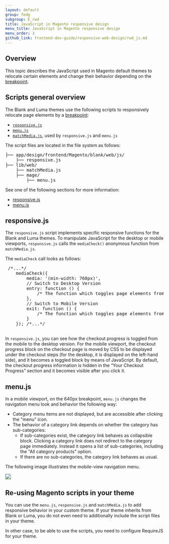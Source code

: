 ```yaml
---
layout: default
group: fedg
subgroup: E_rwd
title: JavaScript in Magento responsive design
menu_title: JavaScript in Magento responsive design
menu_order: 3
github_link: frontend-dev-guide/responsive-web-design/rwd_js.md
---
```


<h2>Overview</h2>

This topic describes the JavaScript used in Magento default themes to relocate certain elements and change their behavior depending on the <a href="{{site.gdeurl}}frontend-dev-guide/responsive-web-design/rwd_overview.html" target="_blank">breakpoint</a>.


<h2>Scripts general overview</h2>

The Blank and Luma themes use the following scripts to responsively relocate page elements by a <a href="{{site.gdeurl}}frontend-dev-guide/responsive-web-design/rwd_overview.html#fedg_rwd_terms" target="_blank">breakpoint</a>:

<ul>
<li><a href="{{site.mage2000url}}app/design/frontend/Magento/blank/web/js/responsive.js" target="_blank"><code>responsive.js</code></a></li>
<li><a href="{{site.mage2000url}}/lib/web/mage/menu.js" target="_blank"><code>menu.js</code></a></li>

<li><a href="https://github.com/paulirish/matchMedia.js/" target="_blank"><code>matchMedia.js</code></a>, used by <code>responsive.js</code> and <code>menu.js</code></li>
</ul>

The script files are located in the file system as follows:
<pre>
├── app/design/frontend/Magento/blank/web/js/
    ├── responsive.js
├── lib/web/
    ├── matchMedia.js
    ├── mage/
	    ├── menu.js
</pre>

See one of the following sections for more information:

*	<a href="#fedg_rwd_js_resp">responsive.js</a>
*	<a href="#fedg_rwd_js_nav">menu.js</a>


<h2 id="fedg_rwd_js_resp">responsive.js</h2>

The <code>responsive.js</code> script implements specific responsive functions for the Blank and Luma themes. To manipulate JavaScript for the desktop or mobile viewports, <code>responsive.js</code> calls the <code>mediaCheck()</code> anonymous function from <code>matchMedia.js</code>.


The <code>mediaCheck</code> call looks as follows:

<pre>
 /*...*/
    mediaCheck({
        media: '(min-width: 768px)',
        // Switch to Desktop Version
        entry: function () {
            /* The function which toggles page elements from desktop to mobile mode is called here */
        },
        // Switch to Mobile Version
        exit: function () {
            /* The function which toggles page elements from mobile to desktop mode is called here*/
        }
    }); /*...*/

</pre>


In <code>responsive.js</code>, you can see how the checkout progress is toggled from the mobile to the desktop version. For the mobile viewport, the checkout progress block on the checkout page is moved by CSS to be displayed under the checkout steps (for the desktop, it is displayed on the left-hand side), and it becomes a toggled block by means of JavaScript. By default, the checkout progress information is hidden in the “Your Checkout Progress” section and it becomes visible after you click it.



<h2 id="fedg_rwd_js_nav">menu.js</h2>


In a mobile viewport, on the 640px breakpoint, <code>menu.js</code> changes the navigation menu look and behavior the following way: 
<ul>
<li>Category menu items are not displayed, but are accessible after clicking the "menu" icon.</li>
<li>The behavior of a category link depends on whether the category has sub-categories:
<ul>
<li>If sub-categories exist, the category link behaves as collapsible block. Clicking a category link does not redirect to the category page immediately. Instead it opens a list of sub-categories, including the "All category products" option. </li>
<li>If there are no sub-categories, the category link behaves as usual.</li>
</ul>
</li>
</ul>

The following image illustrates the mobile-view navigation menu.


<img style="border: 1px solid #ABABAB" src="{{site.baseurl}}common/images/js_rwd_menu.png">


<h2 id="rwd_js_reuse">Re-using Magento scripts in your theme</h2>

You can use the <code>menu.js</code>, <code>responsive.js</code> and <code>matchMedia.js</code> to add responsive behavior in your custom theme. 
If your theme inherits from Blank or Luma, you do not even need to additionally include the script files in your theme.

In other case, to be able to use the scripts, you need to configure RequireJS for your theme.
